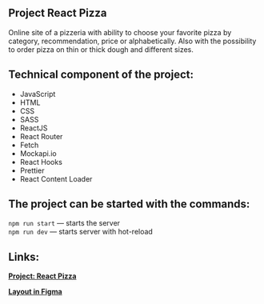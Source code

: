 ## Project React Pizza

Online site of a pizzeria with ability to choose your favorite pizza by category, recommendation, price or alphabetically. Also with the possibility to order pizza on thin or thick dough and different sizes.

## Technical component of the project:

* JavaScript
* HTML
* CSS
* SASS
* ReactJS
* React Router
* Fetch
* Mockapi.io
* React Hooks
* Prettier
* React Content Loader


## The project can be started with the commands:

`npm run start` — starts the server   
`npm run dev` — starts server with hot-reload

## Links:

**[Project: React Pizza](https://nadezdapl.github.io/react-pizza)**

**[Layout in Figma](https://www.youtube.com/redirect?event=video_description&redir_token=QUFFLUhqbVhvV193UGZfWWp2V0ozbnpEWVhOWmhhR010QXxBQ3Jtc0tsUDE0aTIyYmdob251QnpNR3RIVldZbTl3VVZHRjNCZWZzalZTUHJsbThzRnAyX1lSRnZaX005cVkydVV2S0FjcHRfVkd6VE91MmRDcnl1Y3hKZ20xdTM2YUdMd18wVWRiOC1oQ3NYUnloV2puY0F2cw&q=https%3A%2F%2Fwww.figma.com%2Ffile%2FwWUnQwvRDWBfPx1v1pCAfO%2FReact-Pizza&v=VHQxz5Cdrc8)**